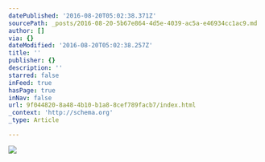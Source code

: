 ```yaml
---
datePublished: '2016-08-20T05:02:38.371Z'
sourcePath: _posts/2016-08-20-5b67e864-4d5e-4039-ac5a-e46934cc1ac9.md
author: []
via: {}
dateModified: '2016-08-20T05:02:38.257Z'
title: ''
publisher: {}
description: ''
starred: false
inFeed: true
hasPage: true
inNav: false
url: 9f044820-8a48-4b10-b1a8-8cef789facb7/index.html
_context: 'http://schema.org'
_type: Article

---
```

![](https://the-grid-user-content.s3-us-west-2.amazonaws.com/66ada2de-aad8-4a0c-bea9-2a3f8ee8eeb2.png)